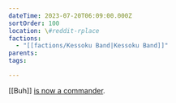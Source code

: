 ```yaml
---
dateTime: 2023-07-20T06:09:00.000Z
sortOrder: 100
location: \#reddit-rplace
factions:
  - "[[factions/Kessoku Band|Kessoku Band]]"
parents: 
tags: 

---
```

[[Buh]] [is now a commander](discord://discord.com/channels/1093664259273130084/1131230952119615600/1131467939057508454).
